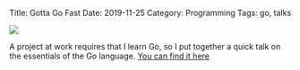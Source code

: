 Title: Gotta Go Fast
Date: 2019-11-25
Category: Programming
Tags: go, talks

![](https://external-content.duckduckgo.com/iu/?u=http%3A%2F%2Fwww.devopscat.tech%2Fwp-content%2Fuploads%2F2018%2F07%2Fgolang-mascot.jpg&f=1&nofb=1)

A project at work requires that I learn Go, so I put together a quick talk on
the essentials of the Go language. [You can find it here](/talks/gotta-go-fast)
